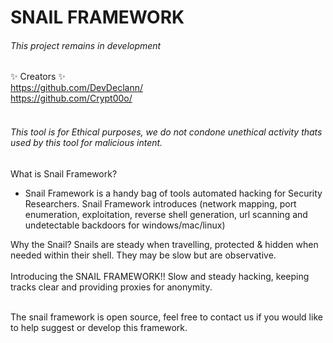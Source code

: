 # SNAIL FRAMEWORK

<h6>This project remains in development</h6>
✨ Creators ✨
<br>
<a href="https://github.com/DevDeclann/">https://github.com/DevDeclann/</a>
<br>
<a href="https://github.com/Crypt00o/">https://github.com/Crypt00o/</a>

<br>
<br>
<h6>This tool is for Ethical purposes, we do not condone unethical activity thats used by this tool for malicious intent.</h6>


What is Snail Framework?
- Snail Framework is a handy bag of tools automated hacking for Security Researchers. Snail Framework introduces (network mapping, port enumeration, exploitation, reverse shell generation, url scanning and undetectable backdoors for windows/mac/linux)

Why the Snail?
Snails are steady when travelling, protected & hidden when needed within their shell. They may be slow but are observative. 
<br>
<br>
Introducing the SNAIL FRAMEWORK!! Slow and steady hacking, keeping tracks clear and providing proxies for anonymity.

<br>
The snail framework is open source, feel free to contact us if you would like to help suggest or develop this framework.
